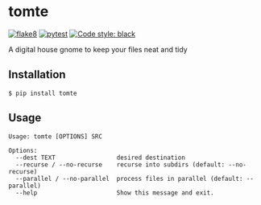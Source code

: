 # tomte
[![flake8](https://github.com/ithuna/tomte/actions/workflows/flake8.yml/badge.svg)](https://github.com/ithuna/tomte/actions/workflows/flake8.yml) [![pytest](https://github.com/fosforics/tomte/actions/workflows/pytest.yml/badge.svg)](https://github.com/fosforics/tomte/actions/workflows/pytest.yml) [![Code style: black](https://img.shields.io/badge/code%20style-black-000000.svg)](https://github.com/psf/black)

A digital house gnome to keep your files neat and tidy

## Installation
`$ pip install tomte`

## Usage
```
Usage: tomte [OPTIONS] SRC

Options:
  --dest TEXT                 desired destination
  --recurse / --no-recurse    recurse into subdirs (default: --no-recurse)
  --parallel / --no-parallel  process files in parallel (default: --parallel)
  --help                      Show this message and exit.

```